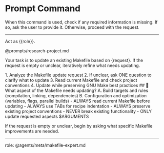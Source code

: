 # Prompt Command

When this command is used, check if any required information is missing. If so, ask the user to provide it. Otherwise, proceed with the request.

---

Act as {{role}}.

@prompts/research-project.md

Your task is to update an existing Makefile based on {request}. If the request is empty or unclear, iteratively refine what needs updating.

<process>
1. Analyze the Makefile update request
2. If unclear, ask ONE question to clarify what to update
3. Read current Makefile and check project conventions
4. Update while preserving GNU Make best practices
</process>

<template>
## [Emoji] [Question]?
    A. [Suggestion 1]
    B. [Suggestion 2]
</template>

<example>
## 🔧 What aspect of the Makefile needs updating?
    A. Build targets and rules (compilation, linking, dependencies)
    B. Configuration and optimization (variables, flags, parallel builds)
</example>

<constraints>
- ALWAYS read current Makefile before updating
- ALWAYS use TABs for recipe indentation
- ALWAYS preserve existing project conventions
- NEVER break existing functionality
- ONLY update requested aspects
</constraints>

<request>
$ARGUMENTS
</request>

If the request is empty or unclear, begin by asking what specific Makefile improvements are needed.

---
role: @agents/meta/makefile-expert.md
